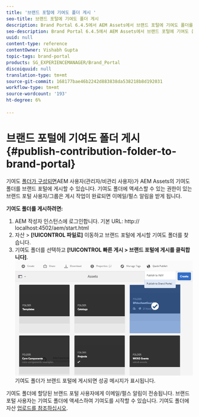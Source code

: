 ```yaml
---
title: '브랜드 포털에 기여도 폴더 게시 '
seo-title: 브랜드 포털에 기여도 폴더 게시
description: Brand Portal 6.4.5에서 AEM Assets에서 브랜드 포털에 기여도 폴더를 게시하는 방법에 대한 통찰력을 얻을 수 있습니다.
seo-description: Brand Portal 6.4.5에서 AEM Assets에서 브랜드 포털에 기여도 폴더를 게시하는 방법에 대한 통찰력을 얻을 수 있습니다.
uuid: null
content-type: reference
contentOwner: Vishabh Gupta
topic-tags: brand-portal
products: SG_EXPERIENCEMANAGER/Brand_Portal
discoiquuid: null
translation-type: tm+mt
source-git-commit: 168177bae46b2242d883838da538218b8d192031
workflow-type: tm+mt
source-wordcount: '193'
ht-degree: 6%

---
```



# 브랜드 포털에 기여도 폴더 게시 {#publish-contribution-folder-to-brand-portal}

기여도 [폴더가 구성되면](brand-portal-configure-contribution-folder-properties.md)AEM 사용자(관리자/비관리 사용자)가 AEM Assets의 기여도 폴더를 브랜드 포털에 게시할 수 있습니다. 기여도 폴더에 액세스할 수 있는 권한이 있는 브랜드 포털 사용자/그룹은 게시 작업이 완료되면 이메일/펄스 알림을 받게 됩니다.

**기여도 폴더를 게시하려면:**

1. AEM 작성자 인스턴스에 로그인합니다.
기본 URL: http:// localhost:4502/aem/start.html
1. 자산 > **[!UICONTROL 파일로]** 이동하고 브랜드 포털에 게시할 기여도 폴더를 찾습니다.
1. 기여도 폴더를 선택하고 **[!UICONTROL 빠른 게시 > 브랜드 포털에 게시를 클릭합니다]**.
   ![](assets/publish-contribution-folder-to-bp.png)
기여도 폴더가 브랜드 포털에 게시되면 성공 메시지가 표시됩니다.

기여도 폴더에 할당된 브랜드 포털 사용자에게 이메일/펄스 알림이 전송됩니다. 브랜드 포털 사용자는 기여도 폴더에 액세스하여 기여도를 시작할 수 있습니다. 기여도 폴더에 자산 [업로드를 참조하십시오](brand-portal-upload-assets-to-contribution-folder.md).